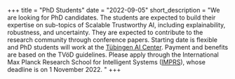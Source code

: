 +++
title = "PhD Students"
date = "2022-09-05"
short_description = "We are looking for PhD candidates. The students are expected to build their expertise on sub-topics of Scalable Trustworthy AI, including explainability, robustness, and uncertainty. They are expected to contribute to the research community through conference papers. Starting date is flexible and PhD students will work at the [Tübingen AI Center](https://tuebingen.ai/). Payment and benefits are based on the TVöD guidelines. Please apply through the International Max Planck Research School for Intelligent Systems ([IMPRS](https://imprs.is.mpg.de/application)), whose deadline is on 1 November 2022. "
+++
